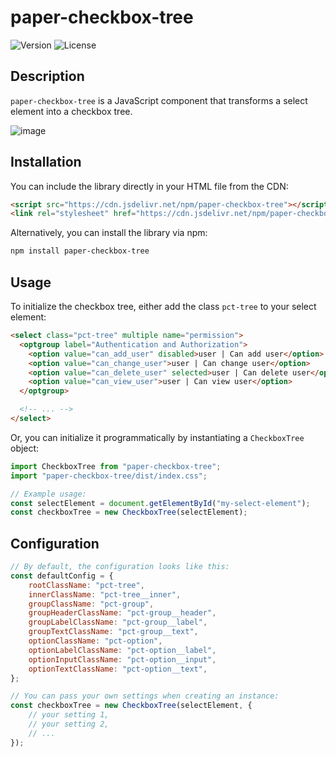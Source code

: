 # paper-checkbox-tree

![Version](https://img.shields.io/npm/v/paper-checkbox-tree)
![License](https://img.shields.io/npm/l/paper-checkbox-tree)

## Description

`paper-checkbox-tree` is a JavaScript component that transforms a select element into a checkbox tree.

![image](https://github.com/dldevinc/paper-checkbox-tree/assets/6928240/9aef1bd2-8717-4322-abde-2c41e301107b)

## Installation

You can include the library directly in your HTML file from the CDN:

```html
<script src="https://cdn.jsdelivr.net/npm/paper-checkbox-tree"></script>
<link rel="stylesheet" href="https://cdn.jsdelivr.net/npm/paper-checkbox-tree/dist/index.css">
```

Alternatively, you can install the library via npm:

```bash
npm install paper-checkbox-tree
```

## Usage

To initialize the checkbox tree, either add the class `pct-tree` to your select element:

```html
<select class="pct-tree" multiple name="permission">
  <optgroup label="Authentication and Authorization">
    <option value="can_add_user" disabled>user | Can add user</option>
    <option value="can_change_user">user | Can change user</option>
    <option value="can_delete_user" selected>user | Can delete user</option>
    <option value="can_view_user">user | Can view user</option>
  </optgroup>

  <!-- ... -->
</select>
```

Or, you can initialize it programmatically by instantiating a `CheckboxTree` object:

```js
import CheckboxTree from "paper-checkbox-tree";
import "paper-checkbox-tree/dist/index.css";

// Example usage:
const selectElement = document.getElementById("my-select-element");
const checkboxTree = new CheckboxTree(selectElement);
```

## Configuration

```js
// By default, the configuration looks like this:
const defaultConfig = {
    rootClassName: "pct-tree",
    innerClassName: "pct-tree__inner",
    groupClassName: "pct-group",
    groupHeaderClassName: "pct-group__header",
    groupLabelClassName: "pct-group__label",
    groupTextClassName: "pct-group__text",
    optionClassName: "pct-option",
    optionLabelClassName: "pct-option__label",
    optionInputClassName: "pct-option__input",
    optionTextClassName: "pct-option__text",
};

// You can pass your own settings when creating an instance:
const checkboxTree = new CheckboxTree(selectElement, {
    // your setting 1,
    // your setting 2,
    // ...
});
```
